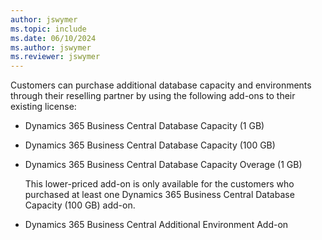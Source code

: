 ```yaml
---
author: jswymer
ms.topic: include
ms.date: 06/10/2024
ms.author: jswymer
ms.reviewer: jswymer
---
```

Customers can purchase additional database capacity and environments through their reselling partner by using the following add-ons to their existing license:
  
- Dynamics 365 Business Central Database Capacity (1 GB)
- Dynamics 365 Business Central Database Capacity (100 GB)
- Dynamics 365 Business Central Database Capacity Overage (1 GB)
  
   This lower-priced add-on is only available for the customers who purchased at least one Dynamics 365 Business Central Database Capacity (100 GB) add-on.
- Dynamics 365 Business Central Additional Environment Add-on
